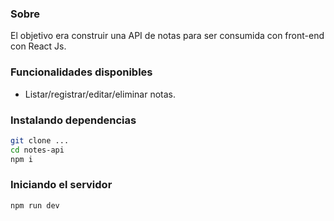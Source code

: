 ### Sobre

El objetivo era construir una API de notas para ser consumida con front-end con React Js.

### Funcionalidades disponibles

- Listar/registrar/editar/eliminar notas.

### Instalando dependencias

```sh
git clone ...
cd notes-api
npm i
```

### Iniciando el servidor

```sh
npm run dev
```
